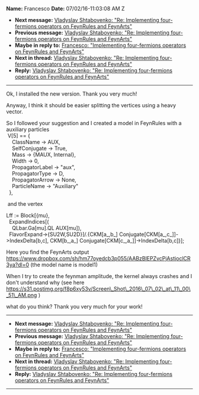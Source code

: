 **Name:** Francesco
**Date:** 07/02/16-11:03:08 AM Z

  - **Next message:** [Vladyslav Shtabovenko: "Re: Implementing
    four-fermions operators on FeynRules and FeynArts"](1092.html)
  - **Previous message:** [Vladyslav Shtabovenko: "Re: Implementing
    four-fermions operators on FeynRules and FeynArts"](1090.html)
  - **Maybe in reply to:** [Francesco: "Implementing four-fermions
    operators on FeynRules and FeynArts"](1089.html)
  - **Next in thread:** [Vladyslav Shtabovenko: "Re: Implementing
    four-fermions operators on FeynRules and FeynArts"](1092.html)
  - **Reply:** [Vladyslav Shtabovenko: "Re: Implementing four-fermions
    operators on FeynRules and FeynArts"](1092.html)

-----

Ok, I installed the new version. Thank you very much\!  

Anyway, I think it should be easier splitting the vertices using a heavy
vector.  

So I followed your suggestion and I created a model in FeynRules with a
auxiliary particles  
 V[5] == {  
    ClassName -\> AUX,  
    SelfConjugate -\> True,  
    Mass -\> {MAUX, Internal},  
    Width -\> 0,  
    PropagatorLabel -\> "aux",  
    PropagatorType -\> D,  
    PropagatorArrow -\> None,  
    ParticleName -\> "Auxiliary"  
  },  

 and the vertex  

Lff := Block[{mu},  
  ExpandIndices[(  
    QLbar.Ga[mu].QL AUX[mu]),  
  FlavorExpand-\>{SU2W,SU2D}]/.{CKM[a\_,b\_]
Conjugate[CKM[a\_,c\_]]-\>IndexDelta[b,c],
CKM[b\_,a\_]
Conjugate[CKM[c\_,a\_]]-\>IndexDelta[b,c]}];  

Here you find the FeynArts output
https://www.dropbox.com/sh/hm77oyedcb3p055/AABzBlEPZvcPjAstjoclCR3ya?dl=0
(the model name is model1)  

When I try to create the feynman amplitude, the kernel always crashes
and I don't understand why (see here
https://s31.postimg.org/f8p6xy53v/Screen\_Shot\_2016\_07\_02\_at\_11\_00\_51\_AM.png
)  

what do you think? Thank you very much for your work\!  

-----

  - **Next message:** [Vladyslav Shtabovenko: "Re: Implementing
    four-fermions operators on FeynRules and FeynArts"](1092.html)
  - **Previous message:** [Vladyslav Shtabovenko: "Re: Implementing
    four-fermions operators on FeynRules and FeynArts"](1090.html)
  - **Maybe in reply to:** [Francesco: "Implementing four-fermions
    operators on FeynRules and FeynArts"](1089.html)
  - **Next in thread:** [Vladyslav Shtabovenko: "Re: Implementing
    four-fermions operators on FeynRules and FeynArts"](1092.html)
  - **Reply:** [Vladyslav Shtabovenko: "Re: Implementing four-fermions
    operators on FeynRules and FeynArts"](1092.html)

-----

